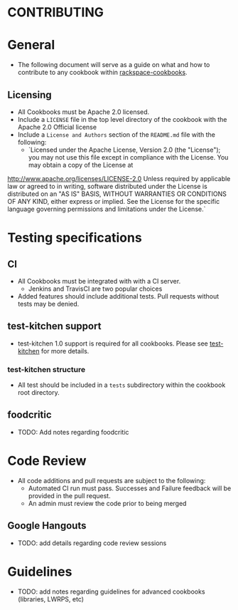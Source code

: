 CONTRIBUTING
===========

# General
* The following document will serve as a guide on what and how to contribute to any cookbook within [rackspace-cookbooks](http://github.com/rackspace-cookbooks/).

## Licensing
* All Cookbooks must be Apache 2.0 licensed. 
* Include a `LICENSE` file in the top level directory of the cookbook with the Apache 2.0 Official license
* Include a `License and Authors` section of the `README.md` file with the following:
    * `Licensed under the Apache License, Version 2.0 (the "License"); you may not use this file except in compliance with the License. You may obtain a copy of the License at

http://www.apache.org/licenses/LICENSE-2.0
Unless required by applicable law or agreed to in writing, software distributed under the License is distributed on an "AS IS" BASIS, WITHOUT WARRANTIES OR CONDITIONS OF ANY KIND, either express or implied. See the License for the specific language governing permissions and limitations under the License.`

# Testing specifications

## CI
* All Cookbooks must be integrated with with a CI server.
    * Jenkins and TravisCI are two popular choices
* Added features should include additional tests. Pull requests without tests may be denied.

## test-kitchen support
* test-kitchen 1.0 support is required for all cookbooks. Please see [test-kitchen](https://github.com/opscode/test-kitchen) for more details.

### test-kitchen structure
* All test should be included in a `tests` subdirectory within the cookbook root directory.

## foodcritic
* TODO: Add notes regarding foodcritic

# Code Review
* All code additions and pull requests are subject to the following:
    * Automated CI run must pass. Successes and Failure feedback will be provided in the pull request.
    * An admin must review the code prior to being merged 

## Google Hangouts
* TODO: add details regarding code review sessions

# Guidelines
* TODO: add notes regarding guidelines for advanced cookbooks (libraries, LWRPS, etc)

